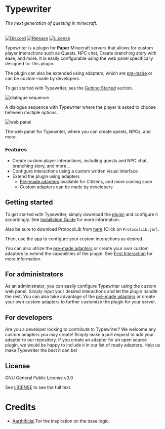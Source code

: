 # Typewriter

###### The next generation of questing in minecraft.

[![Discord](https://img.shields.io/discord/1054708062520360960?label=discord&logo=discord&logoColor=white)](https://discord.gg/HtbKyuDDBw)
[![Release](https://img.shields.io/github/v/release/gabber235/Typewriter?include_prereleases&logo=github)](https://github.com/gabber235/TypeWriter/releases)
[![License](https://img.shields.io/github/license/gabber235/Typewriter?logo=github)](LICENSE)

Typewriter is a plugin for **Paper** Minecraft servers that allows for custom player interactions such as Quests,
NPC chat, Create branching story with ease, and more. It is easily configurable using the web panel specifically
designed for this plugin.

The plugin can also be extended using adapters, which are [pre-made](https://github.com/gabber235/TypeWriter/wiki/pre-made-adapters) or can be custom-made by developers.

To get started with Typewriter, see the [Getting Started](#getting-started) section.

![dialogue sequence](readme/chat-messages.gif)

A dialogue sequence with Typewriter where the player is asked to choose between multiple options.

![web panel](readme/typewrite-interface-demo.png)

The web panel for Typewriter, where you can create quests, NPCs, and more.

### Features

- Create custom player interactions, including quests and NPC chat, branching story, and more...
- Configure interactions using a custom written visual interface
- Extend the plugin using adapters
  - [Pre-made adapters](https://github.com/gabber235/TypeWriter/wiki/pre-made-adapters) available for Citizens, and more coming soon
  - Custom adapters can be made by developers

## Getting started

To get started with Typewriter, simply download the [plugin](https://github.com/gabber235/TypeWriter/releases) and configure it accordingly. 
See [Installation Guide](https://github.com/gabber235/TypeWriter/wiki/Installation-guide) for more information.

Also be sure to download ProtocolLib from [here](https://ci.dmulloy2.net/job/ProtocolLib/lastSuccessfulBuild/) (Click on `ProtocolLib.jar`).

Then, use the app to configure your custom interactions as desired.

You can also utilize the [pre-made adapters](https://github.com/gabber235/TypeWriter/wiki/pre-made-adapters) or create your own custom adapters to extend the
capabilities of the plugin. See [First Interaction](https://github.com/gabber235/TypeWriter/wiki/first-interaction) for more information.

## For administrators

As an administrator, you can easily configure Typewriter using the custom web panel. 
Simply input your desired interactions and let the plugin handle the rest. 
You can also take advantage of the [pre-made adapters](https://github.com/gabber235/TypeWriter/wiki/pre-made-adapters) or create your own custom
adapters to further customize the plugin for your server.

## For developers

Are you a developer looking to contribute to Typewriter? We welcome any custom adapters you may create! Simply make a
pull request to add your adapter to our repository. If you create an adapter for an open source plugin, we would be
happy to include it in our list of ready adapters. Help us make Typewriter the best it can be!


## License
GNU General Public License v3.0

See [LICENSE](LICENSE) to see the full text.

# Credits

- [Aarthificial](https://www.youtube.com/@aarthificial) For the inspiration on the base logic.